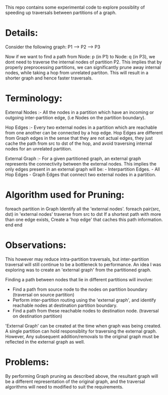 This repo contains some experimental code to explore possiblity of speeding up traversals between partitions of a graph.

Details:
========

Consider the following graph:
  P1 -->  P2 --> P3

Now if we want to find a path from Node: p (in P1) to Node: q (in P3), we dont need to traverse the internal nodes of partition P2.
This implies that by properly preprocessing partitions, we can significantly prune away internal nodes, while taking a hop from unrelated
partiton. This will result in a shorter graph and hence faster traversals.

Terminology:
============

External Nodes :- All the nodes in a partition which have an incoming or outgoing inter-partition edge, (i.e Nodes on the partition boundary).

Hop Edges :- Every two external nodes in a partition which are reachable from one another can be connected by a hop edge.
             Hop Edges are different from Graph edges in the sense that they are not actual edges, they just cache the path from
             src to dst of the hop, and avoid traversing internal nodes for an unrelated partition.

External Graph :- For a given partitioned graph, an external graph represents the connectivity between the external nodes. This implies 
                  the only edges present in an external graph will be:
                  - Interpartition Edges.
                  - All Hop Edges
                  - Graph Edges that connect two external nodes in a partition.

Algorithm used for Pruning:
===========================

  foreach partition in Graph
    Identify all the 'external nodes'.
      foreach pair(src, dst) in 'external nodes'
        traverse from src to dst
        If a shortest path with more than one edge exists,
        Create a 'hop edge' that caches this path information.
      end
  end

Observations:
==============

This however may reduce intra-partition traversals, but inter-partition traversal will still continue to be a bottleneck to performance.
An idea I was exploring was to create an 'external graph' from the partitioned graph.

Finding a path between nodes that lie in different partitions will involve:
* Find a path from source node to the nodes on partition boundary (traversal on source partition)
* Perform inter-partition routing using the 'external graph', and identify reachable nodes at destination partition boundary.
* Find a path from these reachable nodes to destination node. (traversal on destination partition)

'External Graph' can be created at the time when graph was being created. A single partition can hold responsiblity for traversing the external graph.
However, Any subsequent addition/removals to the original graph must be reflected in the external graph as well.

Problems:
=========

By performing Graph pruning as described above, the resultant graph will be a different representation of the original graph, and the traversal algorithms
will need to modified to suit the requirements.

